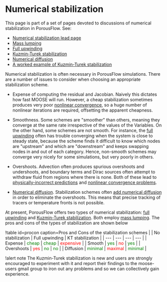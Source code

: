 # Numerical stabilization

This page is part of a set of pages devoted to discussions of numerical stabilization in PorousFlow.  See:

- [Numerical stabilization lead page](stabilization.md)
- [Mass lumping](mass_lumping.md)
- [Full upwinding](upwinding.md)
- [Kuzmin-Turek stabilization](kt.md)
- [Numerical diffusion](numerical_diffusion.md)
- [A worked example of Kuzmin-Turek stabilization](kt_worked.md)

Numerical stabilization is often necessary in PorousFlow simulations.  There are a number of issues to consider when choosing an appropriate stabilization scheme.

- Expense of computing the residual and Jacobian.  Naively this dictates how fast MOOSE will run.  However, a cheap stabilization sometimes produces very poor [nonlinear convergence](nonlinear_convergence_problems.md), so a huge number of nonlinear iterations are required, offsetting the apparent cheapness.

- Smoothness.  Some schemes are "smoother" than others, meaning they converge at the same rate irrespective of the values of the Variables.  On the other hand, some schemes are not smooth.  For instance, the [full upwinding](upwinding.md) often has trouble converging when the system is close to steady state, because the scheme finds it difficult to know which nodes are "upstream" and which are "downstream" and keeps swapping nodes in and out of each category.  Hence, non-smooth schemes may converge very nicely for some simulations, but very poorly in others.

- Overshoots.  Advection often produces spurious overshoots and undershoots, and boundary terms and Dirac sources often attempt to withdraw fluid from regions where there is none.  Both of these lead to [physically-incorrect predictions](numerical_diffusion.md) and [nonlinear convergence problems](nonlinear_convergence_problems.md).

- [Numerical diffusion](numerical_diffusion.md).  Stabilization schemes often [add numerical diffusion](kt_worked.md) in order to eliminate the overshoots.  This means that precise tracking of tracers or temperature fronts is not possible.

At present, PorousFlow offers two types of numerical stabilization: [full upwinding](upwinding.md) and [Kuzmin-Turek stabilization](kt.md).  Both employ [mass lumping](mass_lumping.md).  The pros and cons of the types of stabilization are shown below

!table id=procon caption=Pros and Cons of the stabilization schemes
|  | No stabilization | Full upwinding | KT stabilization |
| --- | --- | --- | --- |
| Expense | <span style="color:green">cheap</span> | <span style="color:green">cheap</span> | <span style="color:red">expensive</span> |
| Smooth | <span style="color:green">yes</span> | <span style="color:red">no</span> | <span style="color:green">yes</span> |
| Overshoots | <span style="color:red">yes</span> | <span style="color:green">no</span> | <span style="color:green">no</span> |
| Diffusion | <span style="color:green">minimal</span> | <span style="color:red">maximal</span> | <span style="color:green">minimal</span> |

!alert note
The Kuzmin-Turek stabilization is new and users are strongly encouraged to experiment with it and report their findings to the moose-users gmail group to iron out any problems and so we can collectively gain experience.


